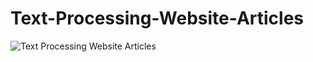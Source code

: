 # Text-Processing-Website-Articles
![Text Processing Website Articles](https://github.com/user-attachments/assets/09be55dc-f24f-44f2-9c8d-981f286ec713)
